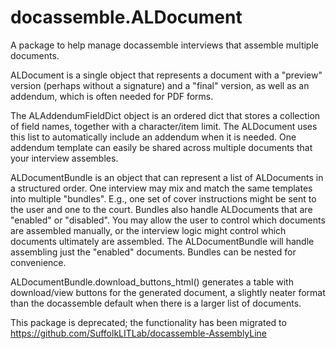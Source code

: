 # docassemble.ALDocument

A package to help manage docassemble interviews that assemble multiple documents.

ALDocument is a single object that represents a document with a "preview"
version (perhaps without a signature) and a "final" version, as well as an
addendum, which is often needed for PDF forms.

The ALAddendumFieldDict object is an ordered dict that stores a collection of field names, together with a
character/item limit. The ALDocument uses this list to automatically include
an addendum when it is needed. One addendum template can easily be shared
across multiple documents that your interview assembles.

ALDocumentBundle is an object that can represent a list of ALDocuments in
a structured order. One interview may mix and match the same templates into
multiple "bundles". E.g., one set of cover instructions might be sent to the 
user and one to the court. Bundles also handle ALDocuments that are "enabled" or
"disabled". You may allow the user to control which documents are assembled 
manually, or the interview logic might control which documents ultimately are
assembled. The ALDocumentBundle will handle assembling just the "enabled"
documents. Bundles can be nested for convenience.

ALDocumentBundle.download_buttons_html() generates a table with download/view
buttons for the generated document, a slightly neater format than the 
docassemble default when there is a larger list of documents.

This package is deprecated; the functionality has been migrated to 
https://github.com/SuffolkLITLab/docassemble-AssemblyLine
